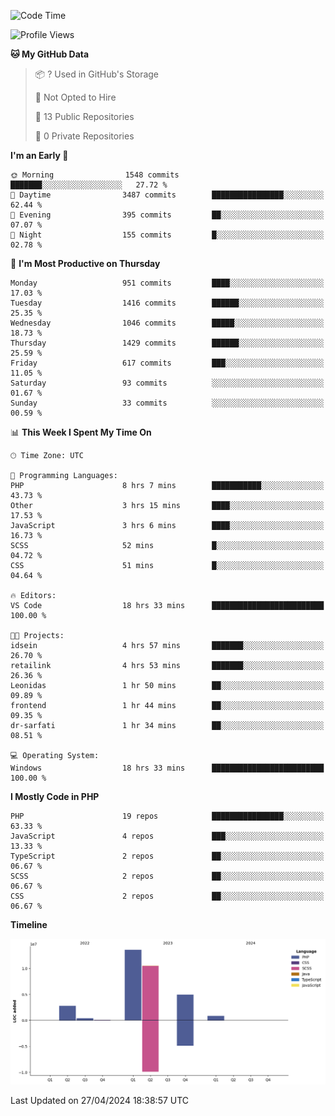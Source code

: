 <!--START_SECTION:waka-->
![Code Time](http://img.shields.io/badge/Code%20Time-1%2C617%20hrs%2034%20mins-blue)

![Profile Views](http://img.shields.io/badge/Profile%20Views-0-blue)

**🐱 My GitHub Data** 

> 📦 ? Used in GitHub's Storage 
 > 
> 🚫 Not Opted to Hire
 > 
> 📜 13 Public Repositories 
 > 
> 🔑 0 Private Repositories 
 > 
**I'm an Early 🐤** 

```text
🌞 Morning                1548 commits        ███████░░░░░░░░░░░░░░░░░░   27.72 % 
🌆 Daytime                3487 commits        ████████████████░░░░░░░░░   62.44 % 
🌃 Evening                395 commits         ██░░░░░░░░░░░░░░░░░░░░░░░   07.07 % 
🌙 Night                  155 commits         █░░░░░░░░░░░░░░░░░░░░░░░░   02.78 % 
```
📅 **I'm Most Productive on Thursday** 

```text
Monday                   951 commits         ████░░░░░░░░░░░░░░░░░░░░░   17.03 % 
Tuesday                  1416 commits        ██████░░░░░░░░░░░░░░░░░░░   25.35 % 
Wednesday                1046 commits        █████░░░░░░░░░░░░░░░░░░░░   18.73 % 
Thursday                 1429 commits        ██████░░░░░░░░░░░░░░░░░░░   25.59 % 
Friday                   617 commits         ███░░░░░░░░░░░░░░░░░░░░░░   11.05 % 
Saturday                 93 commits          ░░░░░░░░░░░░░░░░░░░░░░░░░   01.67 % 
Sunday                   33 commits          ░░░░░░░░░░░░░░░░░░░░░░░░░   00.59 % 
```


📊 **This Week I Spent My Time On** 

```text
🕑︎ Time Zone: UTC

💬 Programming Languages: 
PHP                      8 hrs 7 mins        ███████████░░░░░░░░░░░░░░   43.73 % 
Other                    3 hrs 15 mins       ████░░░░░░░░░░░░░░░░░░░░░   17.53 % 
JavaScript               3 hrs 6 mins        ████░░░░░░░░░░░░░░░░░░░░░   16.73 % 
SCSS                     52 mins             █░░░░░░░░░░░░░░░░░░░░░░░░   04.72 % 
CSS                      51 mins             █░░░░░░░░░░░░░░░░░░░░░░░░   04.64 % 

🔥 Editors: 
VS Code                  18 hrs 33 mins      █████████████████████████   100.00 % 

🐱‍💻 Projects: 
idsein                   4 hrs 57 mins       ███████░░░░░░░░░░░░░░░░░░   26.70 % 
retailink                4 hrs 53 mins       ███████░░░░░░░░░░░░░░░░░░   26.36 % 
Leonidas                 1 hr 50 mins        ██░░░░░░░░░░░░░░░░░░░░░░░   09.89 % 
frontend                 1 hr 44 mins        ██░░░░░░░░░░░░░░░░░░░░░░░   09.35 % 
dr-sarfati               1 hr 34 mins        ██░░░░░░░░░░░░░░░░░░░░░░░   08.51 % 

💻 Operating System: 
Windows                  18 hrs 33 mins      █████████████████████████   100.00 % 
```

**I Mostly Code in PHP** 

```text
PHP                      19 repos            ████████████████░░░░░░░░░   63.33 % 
JavaScript               4 repos             ███░░░░░░░░░░░░░░░░░░░░░░   13.33 % 
TypeScript               2 repos             ██░░░░░░░░░░░░░░░░░░░░░░░   06.67 % 
SCSS                     2 repos             ██░░░░░░░░░░░░░░░░░░░░░░░   06.67 % 
CSS                      2 repos             ██░░░░░░░░░░░░░░░░░░░░░░░   06.67 % 
```



**Timeline**

![Lines of Code chart](https://raw.githubusercontent.com/tahar-elgunaoui/tahar-elgunaoui/main/assets/bar_graph.png)


 Last Updated on 27/04/2024 18:38:57 UTC
<!--END_SECTION:waka-->
